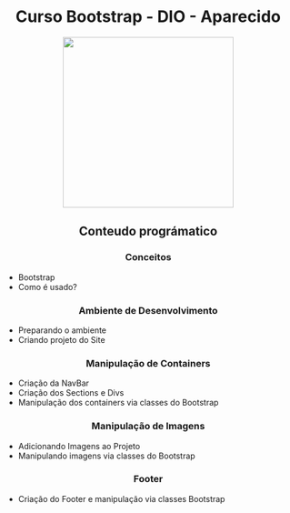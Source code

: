 <h1 align="Center" >Curso Bootstrap - DIO - Aparecido</h1>
<p align="Center">
  <img src="https://user-images.githubusercontent.com/51383035/94443991-3adbfc00-017c-11eb-9c28-d33d08c37589.png", Height=300>
</p>

<h2 align="Center" >Conteudo prográmatico</h2>

<h3 align="Center" >Conceitos</h3>

- Bootstrap
- Como é usado?


<h3 align="Center" >Ambiente de Desenvolvimento</h3>
		
- Preparando o ambiente
- Criando projeto do Site

<h3 align="Center" >Manipulação de Containers</h3>

- Criação da NavBar
- Criação dos Sections e Divs
- Manipulação dos containers via classes do Bootstrap


<h3 align="Center" >Manipulação de Imagens </h3>

- Adicionando Imagens ao Projeto
- Manipulando imagens via classes do Bootstrap

<h3 align="Center" >Footer </h3>

- Criação do Footer e manipulação via classes Bootstrap
